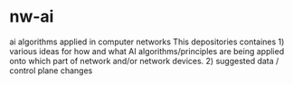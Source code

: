 # nw-ai
ai algorithms applied in computer networks 
This depositories containes 1) various ideas for how and what AI algorithms/principles are being applied onto which part of network and/or network devices. 2) suggested data / control plane changes 
